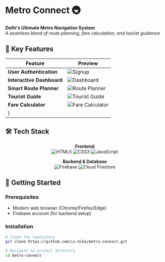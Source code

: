 # Metro Connect 🚇
**Delhi's Ultimate Metro Navigation System**  
*A seamless blend of route planning, fare calculation, and tourist guidance*


## 🌟 Key Features
<div align="center">

| Feature | Preview |
|---------|---------|
| **User Authentication** | ![Signup](https://github.com/user-attachments/assets/cfc223d5-e204-42e1-a1e9-1f4980b4bb9a) |
| **Interactive Dashboard** | ![Dashboard](https://github.com/user-attachments/assets/786a1ecb-d0b0-4f7c-bcb4-cd2dc19fea67) |
| **Smart Route Planner** | ![Route Planner](https://github.com/user-attachments/assets/3a6869cc-5f61-44bb-a724-39971c34c9df) |
| **Tourist Guide** | ![Tourist Guide](https://github.com/user-attachments/assets/531e5535-e98b-4e9f-b162-4e87fa3a493d) |
| **Fare Calculator** | ![Fare Calculator](https://github.com/user-attachments/assets/f1dbf76f-577e-4cf8-a78c-9014ed9439cd)
) |

</div>

## 🛠 Tech Stack
<div align="center">

**Frontend**  
![HTML5](https://img.shields.io/badge/HTML5-E34F26?logo=html5&logoColor=white&style=for-the-badge)
![CSS3](https://img.shields.io/badge/CSS3-1572B6?logo=css3&logoColor=white&style=for-the-badge)
![JavaScript](https://img.shields.io/badge/JavaScript-F7DF1E?logo=javascript&logoColor=black&style=for-the-badge)

**Backend & Database**  
![Firebase](https://img.shields.io/badge/Firebase-FFCA28?logo=firebase&logoColor=black&style=for-the-badge)
![Cloud Firestore](https://img.shields.io/badge/Firestore-FFCA28?logo=firebase&logoColor=black&style=for-the-badge)

</div>

## 🚀 Getting Started

### Prerequisites
- Modern web browser (Chrome/Firefox/Edge)
- Firebase account (for backend setup)

### Installation
```bash
# Clone the repository
git clone https://github.com/is-hika/metro-connect.git

# Navigate to project directory
cd metro-connect
